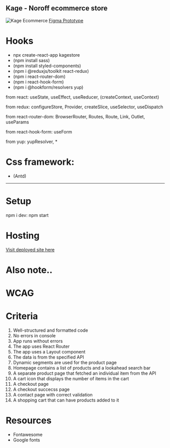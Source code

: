 ## Kage - Noroff ecommerce store

![Kage Ecommerce](https://images.unsplash.com/photo-1586880244406-556ebe35f282?ixlib=rb-4.0.3&ixid=MnwxMjA3fDB8MHxwaG90by1wYWdlfHx8fGVufDB8fHx8&auto=format&fit=crop&w=387&q=80 "Kage Ecommerce")
[Figma Prototype](https://www.figma.com/file/XAXrsCqGQJcvq5Ut2LHbBg/E-com-store---React-CA?node-id=1%3A4&t=HYWoymzXJ3qyrxIe-1 "Kage Ecommerce")

# Hooks

- npx create-react-app kagestore
- (npm install sass)
- (npm install styled-components)
- (npm i @reduxjs/toolkit react-redux)
- (npm i react-router-dom)
- (npm i react-hook-form)
- (npm i @hookform/resolvers yup)

from react: useState, useEffect, useReducer, (createContext, useContext)

from redux: configureStore, Provider, createSlice, useSelector, useDispatch

from react-router-dom: BrowserRouter, Routes, Route, Link, Outlet, useParams

from react-hook-form: useForm

from yup: yupResolver, \*

# Css framework:

- (Antd)

---

# Setup

npm i
dev: npm start

# Hosting

[Visit deployed site here](https://woodz.netlify.app "Kage Ecommerce")

# Also note..

# WCAG

# Criteria

1. Well-structured and formatted code
2. No errors in console
3. App runs without errors
4. The app uses React Router
5. The app uses a Layout component
6. The data is from the specified API
7. Dynamic segments are used for the product page
8. Homepage contains a list of products and a lookahead search bar
9. A separate product page that fetched an individual item from the API
10. A cart icon that displays the number of items in the cart
11. A checkout page
12. A checkout succecss page
13. A contact page with correct validation
14. A shopping cart that can have products added to it

# Resources

- Fontawesome
- Google fonts
